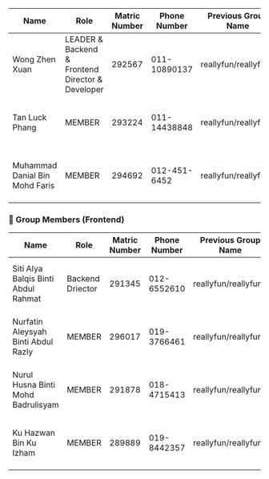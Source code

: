 | Name             | Role    | Matric Number | Phone Number  | Previous Group Name    | Picture                                                                 |
| ---------------- | ------- | ------------- | ------------- | ------- | ----------------------------------------------------------------------- |
| Wong Zhen Xuan  | LEADER & Backend & Frontend Director & Developer | 292567        | 011-10890137  | reallyfun/reallyfun2  | <img src="https://github.com/user-attachments/assets/72aed434-0bee-40c0-9409-cb7f02b362c4" width="100"/> |
| Tan Luck Phang  | MEMBER  | 293224        | 011-14438848  | reallyfun/reallyfun2  | <img src="https://github.com/user-attachments/assets/92f3d9cc-ef1f-4fd6-83cf-49afa12d4f12" width="100"/> |
| Muhammad Danial Bin Mohd Faris | MEMBER | 294692 | 012-451-6452 | reallyfun/reallyfun2  | <img src="https://github.com/user-attachments/assets/13415d47-f128-427e-842d-fc8b3a27a858" width="100"/> |

### 👥 Group Members (Frontend)
| Name             | Role    | Matric Number | Phone Number  | Previous Group Name    | Picture                                                                 |
| ---------------- | ------- | ------------- | ------------- | ------- | ----------------------------------------------------------------------- |
| Siti Alya Balqis Binti Abdul Rahmat | Backend Driector | 291345 | 012-6552610 | reallyfun/reallyfun2  | <img src="https://github.com/user-attachments/assets/fc15804a-7338-439f-bfac-09563a223abe" width="100"/> |
| Nurfatin Aleysyah Binti Abdul Razly | MEMBER | 296017 | 019-3766461 | reallyfun/reallyfun2  | <img src="https://github.com/user-attachments/assets/a198b7ab-f8ca-49ea-ac8b-308f0edf4891" width="100"/> |
| Nurul Husna Binti Mohd Badrulisyam | MEMBER | 291878 | 018-4715413 | reallyfun/reallyfun2  | <img src="https://github.com/user-attachments/assets/c72aac99-b1c9-4036-90b0-a401a37cf01d" width="100"/> |
| Ku Hazwan Bin Ku Izham | MEMBER  | 289889 | 019-8442357 | reallyfun/reallyfun2  | <img src="https://github.com/user-attachments/assets/2e82e08a-6a98-4512-8c98-e3ee919eebbb" width="100"/> |